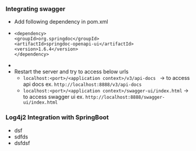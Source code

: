 ### Integrating swagger 
 - Add following dependency in pom.xml
 -   ```
     <dependency>
     <groupId>org.springdoc</groupId>
     <artifactId>springdoc-openapi-ui</artifactId>
     <version>1.6.4</version>
     </dependency>
     ```
 - 
 - Restart the server and try to access below urls
   -  ``` localhost:<port>/<application context>/v3/api-docs  ``` -> to access api docs ex. ``` http://localhost:8888/v3/api-docs  ```
   -  ``` localhost:<port>/<application context>/swagger-ui/index.html ``` -> to access swagger ui ex. ``` http://localhost:8888/swagger-ui/index.html  ```

### Log4j2 Integration with SpringBoot
 - dsf
 - sdfds
 - dsfdsf
